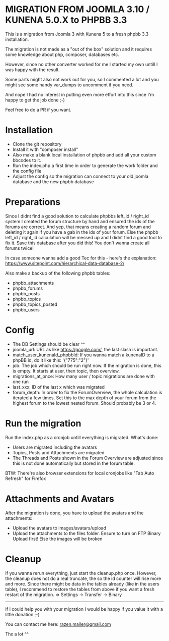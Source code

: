 # MIGRATION FROM JOOMLA 3.10 / KUNENA 5.0.X to PHPBB 3.3

This is a migration from Joomla 3 with Kunena 5 to a fresh phpbb 3.3 installation. 

The migration is not made as a "out of the box" solution and it requires some knowledge about php, composer, databases etc. 

However, since no other converter worked for me I started my own untill I was happy with the result. 

Some parts might also not work out for you, so I commented a lot and you might see some handy var_dumps to uncomment if you need.

And nope I had no interest in putting even more effort into this since I'm happy to get the job done ;-)

Feel free to do a PR if you want.

# Installation
- Clone the git repository
- Install it with "composer install"
- Also make a blank local installation of phpbb and add all your custom bbcodes to it.
- Run the index.php a first time in order to generate the work folder and the config file
- Adjust the config so the migration can connect to your old joomla database and the new phpbb database

# Preparations
Since I didnt find a good solution to calculate phpbbs left_id / right_id system I created the forum structure 
by hand and ensured the ids of the forums are correct. And yep, that means creating a random forum and deleting 
it again if you have a gab in the ids of your forum. Else the phpbb left_id / right_id calculation will be messed
up and I didnt find a good tool to fix it. Save this database after you did this! You don't wanna create all forums
twice!

In case someone wanna add a good Tec for this - here's the explanation: 
https://www.sitepoint.com/hierarchical-data-database-2/

Also make a backup of the following phpbb tables:
- phpbb_attachments
- phpbb_forums
- phpbb_posts
- phpbb_topics
- phpbb_topics_posted
- phpbb_users

# Config
- The DB Settings should be clear ^^
- joomla_url: URL as like https://google.com/, the last slash is important.
- match_user_kunenaId_phpbbId: If you wanna match a kunenaID to a phpBB id, do it like this: '{"775":"2"}'
- job: The job which should be run right now. If the migration is done, this is empty. It starts at user, then topic, then overview.
- migrations_at_once: How many user / topic migrations are done with one run
- last_xxx: ID of the last x which was migrated
- forum_depth: In order to fix the ForumOverview, the whole calculation is iterated a few times. Set this to the max depth of your forum from the highest forum to the lowest nested forum. Should probably be 3 or 4.

# Run the migration
Run the index.php as a cronjob untill everything is migrated. What's done: 
- Users are migrated including the avatars
- Topics, Posts and Attachments are migrated
- The Threads and Posts shown in the Forum Overview are adjusted since this is not done automatically but stored in the forum table.

BTW: There're also browser extensions for local cronjobs like "Tab Auto Refresh" for Firefox

# Attachments and Avatars
After the migration is done, you have to upload the avatars and the attachments:
- Upload the avatars to images/avatars/upload
- Upload the attachments to the files folder. Ensure to turn on FTP Binary Upload first! Else the images will be broken

# Cleanup
If you wanna rerun everything, just start the cleanup.php once. However, the cleanup does not do a real truncate, the so the id counter
will rise more and more. Since there might be data in the tables already (like in the users table), I recommend to restore the 
tables from above if you want a fresh restart of the migration.
=> Settings -> Transfer -> Binary

---

If I could help you with your migration I would be happy if you value it with a little donation ;-)

You can contact me here: razen.mailer@gmail.com

Thx a lot ^^